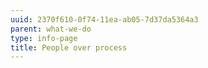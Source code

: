 ```yaml
---
uuid: 2370f610-0f74-11ea-ab05-7d37da5364a3
parent: what-we-do
type: info-page
title: People over process
---
```


